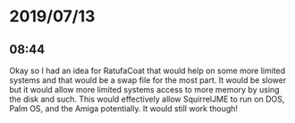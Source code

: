 # 2019/07/13

## 08:44

Okay so I had an idea for RatufaCoat that would help on some more limited
systems and that would be a swap file for the most part. It would be slower
but it would allow more limited systems access to more memory by using the
disk and such. This would effectively allow SquirrelJME to run on DOS,
Palm OS, and the Amiga potentially. It would still work though!
